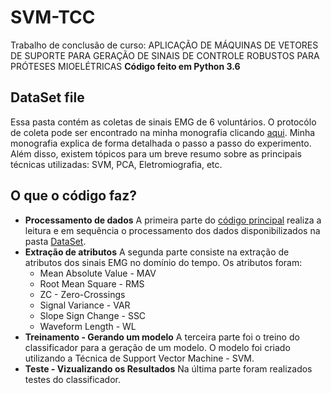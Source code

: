 ﻿# SVM-TCC
Trabalho de conclusão de curso: APLICAÇÃO DE MÁQUINAS DE VETORES DE SUPORTE PARA GERAÇÃO DE SINAIS DE CONTROLE ROBUSTOS PARA PRÓTESES MIOELÉTRICAS
**Código feito em Python 3.6**

## DataSet file
Essa pasta contém as coletas de sinais EMG de 6 voluntários. O protocólo de coleta pode ser encontrado na minha monografia clicando [aqui](https://repositorio.ufu.br/handle/123456789/22274). Minha monografia explica de forma detalhada o passo a passo do experimento. Além disso, existem tópicos para um breve resumo sobre as principais técnicas utilizadas: SVM, PCA, Eletromiografia, etc.

## O que o código faz?
* **Processamento de dados**
A primeira parte do [código principal](https://github.com/eberlawrence/SVM-TCC/blob/master/TrabalhoFinal.py) realiza a leitura e em sequência o processamento dos dados disponibilizados na pasta [DataSet](https://github.com/eberlawrence/SVM-TCC/tree/master/DataSet).
* **Extração de atributos**
A segunda parte consiste na extração de atributos dos sinais EMG no domínio do tempo. Os atributos foram:
	* Mean Absolute Value - MAV
	* Root Mean Square - RMS
	* ZC - Zero-Crossings
	* Signal Variance - VAR
	* Slope Sign Change - SSC
	* Waveform Length - WL
* **Treinamento - Gerando um modelo**
A terceira parte foi o treino do classificador para a geração de um modelo. O modelo foi criado utilizando a Técnica de Support Vector Machine - SVM.
* **Teste - Vizualizando os Resultados**
Na última parte foram realizados testes do classificador.




